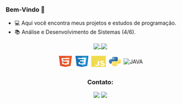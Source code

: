### Bem-Vindo 👋
<ul>
  <li>💻 Aqui você encontra meus projetos e estudos de programação.</li>
  <li>📚 Análise e Desenvolvimento de Sistemas (4/6).</li>
</ul>

<div align="center" height="190em">
  
<a href="https://github.com/ABeatrizSC">
  <img height=180 align="center" src="https://github-readme-stats.vercel.app/api?username=ABeatrizSC&theme=transparent&rank_icon=github&title_color=6d1997&show_icons=true&border_color=525252&custom_title=Stats" />
</a>
<a href="https://github.com/ABeatrizSC">
  <img height=180 align="center" src="https://github-readme-stats.vercel.app/api/top-langs/?username=ABeatrizSC&layout=compact&theme=transparent&title_color=6d1997&border_color=525252" />
</a>
  
  <div style="display: inline_block"><br>
    <img align="center" alt="HTML" height="30" width="40" src="https://raw.githubusercontent.com/devicons/devicon/master/icons/html5/html5-original.svg">
    <img align="center" alt="CSS" height="30" width="40" src="https://raw.githubusercontent.com/devicons/devicon/master/icons/css3/css3-original.svg">
     <img align="center" alt="JS" height="30" width="40" src="https://raw.githubusercontent.com/devicons/devicon/master/icons/javascript/javascript-plain.svg">
    <img align="center" alt="Python" height="30" width="40" src="https://raw.githubusercontent.com/devicons/devicon/master/icons/python/python-original.svg">
    <img align="center" alt="JAVA" height="60" width="40" src="https://cdn.jsdelivr.net/gh/devicons/devicon/icons/java/java-original-wordmark.svg">
  </div>
</div>

##

<div align="center"> 
  <h3>Contato:</h3>
  <a href = "mailto:anabeatrizscarmoni@gmail.com"><img src="https://img.shields.io/badge/-Gmail-%23333?style=for-the-badge&logo=gmail&logoColor=white" target="_blank"></a>
  <a href="www.linkedin.com/in/ana-beatriz-santucci-carmoni-218b07245"_blank"><img src="https://img.shields.io/badge/-LinkedIn-%230077B5?style=for-the-badge&logo=linkedin&logoColor=white" target="_blank"></a> 
</div>
